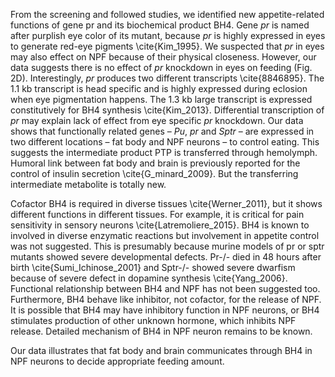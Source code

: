 From the screening and followed studies, we identified new appetite-related functions of gene pr and its biochemical product BH4. Gene _pr_ is named after purplish eye color of its mutant, because _pr_ is highly expressed in eyes to generate red-eye pigments \cite{Kim_1995}. We suspected that _pr_ in eyes may also effect on NPF because of their physical closeness. However, our data suggests there is no effect of _pr_ knockdown in eyes on feeding (Fig. 2D). Interestingly, _pr_ produces two different transcripts \cite{8846895}.  The 1.1 kb transcript is head specific and is highly expressed during eclosion when eye pigmentation happens. The 1.3 kb large transcript is expressed constitutively for BH4 synthesis \cite{Kim_2013}. Differential transcription of _pr_ may explain lack of effect from eye specific _pr_ knockdown. Our data shows that functionally related genes – _Pu_, _pr_ and _Sptr_ – are expressed in two different locations – fat body and NPF neurons – to control eating. This suggests the intermediate product PTP is transferred through hemolymph. Humoral link between fat body and brain is previously reported for the control of insulin secretion \cite{G_minard_2009}. But the transferring intermediate metabolite is totally new.

Cofactor BH4 is required in diverse tissues \cite{Werner_2011}, but it shows different functions in different tissues. For example, it is critical for pain sensitivity in sensory neurons \cite{Latremoliere_2015}. BH4 is known to involved in diverse enzymatic reactions but involvement in appetite control was not suggested. This is presumably because murine models of pr or sptr mutants showed severe developmental defects. Pr-/- died in 48 hours after birth \cite{Sumi_Ichinose_2001} and Sptr-/- showed severe dwarfism because of severe defect in dopamine synthesis \cite{Yang_2006}. Functional relationship between BH4 and NPF has not been suggested too. Furthermore, BH4 behave like inhibitor, not cofactor, for the release of NPF. It is possible that BH4 may have inhibitory function in NPF neurons, or BH4 stimulates production of other unknown hormone, which inhibits NPF release. Detailed mechanism of BH4 in NPF neuron remains to be known.  

Our data illustrates that fat body and brain communicates through BH4 in NPF neurons to decide appropriate feeding amount. 
